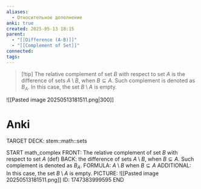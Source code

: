 ```yaml
---
aliases:
  - Относительное дополнение
anki: true
created: 2025-05-13 18:15
parent:
  - "[[Difference (A-B)]]"
  - "[[Complement of Set]]"
connected: 
tags:
---
```


> [!tip] The relative complement of set ${B}$ with respect to set ${A}$ 
is the difference of sets ${A \setminus B}$, when ${B \subseteq A}$.
Such complement is denoted as ${B_A}$.
In this case, the set ${B \setminus A}$ is empty.


![[Pasted image 20250513181511.png|300]]

# Anki
TARGET DECK: stem::math::sets

START
math_complex
FRONT: The relative complement of set ${B}$ with respect to set ${A}$ (def)
BACK: the difference of sets ${A \setminus B}$, when ${B \subseteq A}$. Such complement is denoted as ${B_A}$.
FORMULA: ${A \setminus B}$ when ${B \subseteq A}$
ADDITIONAL: In this case, the set ${B \setminus A}$ is empty.
PICTURE: ![[Pasted image 20250513181511.png]]
ID: 1747383999595
END